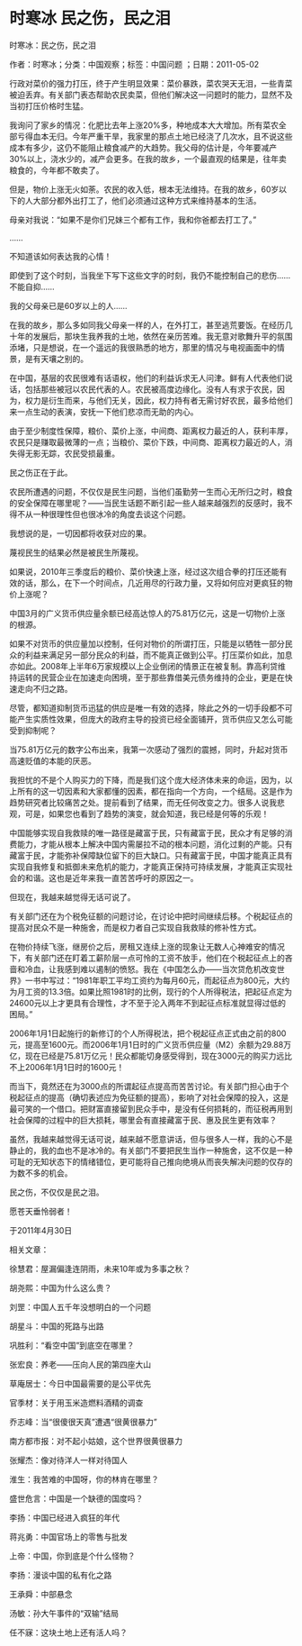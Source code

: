# 时寒冰  民之伤，民之泪    
    
时寒冰：民之伤，民之泪    
作者：时寒冰；分类：中国观察；标签：中国问题 ；日期：2011-05-02    
行政对菜价的强力打压，终于产生明显效果：菜价暴跌，菜农哭天无泪，一些青菜被迫丢弃。有关部门表态帮助农民卖菜，但他们解决这一问题时的能力，显然不及当初打压价格时生猛。    
我询问了家乡的情况：化肥比去年上涨20%多，种地成本大大增加。所有菜农全部亏得血本无归。今年严重干旱，我家里的那点土地已经浇了几次水，且不说这些成本有多少，这仍不能阻止粮食减产的大趋势。我父母的估计是，今年要减产30%以上，浇水少的，减产会更多。在我的故乡，一个最直观的结果是，往年卖粮食的，今年都不敢卖了。    
但是，物价上涨无火如荼。农民的收入低，根本无法维持。在我的故乡，60岁以下的人大部分都外出打工了，他们必须通过这种方式来维持基本的生活。    
母亲对我说：“如果不是你们兄妹三个都有工作，我和你爸都去打工了。”    
……    
不知道该如何表达我的心情！    
即使到了这个时刻，当我坐下写下这些文字的时刻，我仍不能控制自己的悲伤……不能自抑……    
我的父母亲已是60岁以上的人……    
在我的故乡，那么多如同我父母亲一样的人，在外打工，甚至逃荒要饭。在经历几十年的发展后，那块生我养我的土地，依然在亲历苦难。我无意对歌舞升平的氛围添堵，只是想说，在一个遥远的我很熟悉的地方，那里的情况与电视画面中的情景，是有天壤之别的。    
在中国，基层的农民很难有话语权，他们的利益诉求无人问津。鲜有人代表他们说话，包括那些被冠以农民代表的人。农民被高度边缘化。没有人有求于农民，因为，权力是衍生而来，与他们无关，因此，权力持有者无需讨好农民，最多给他们来一点生动的表演，安抚一下他们悲凉而无助的内心。    
由于至少制度性保障，粮价、菜价上涨，中间商、距离权力最近的人，获利丰厚，农民只是赚取最微薄的一点；当粮价、菜价下跌，中间商、距离权力最近的人，消失得无影无踪，农民受损最重。    
民之伤正在于此。    
农民所遭遇的问题，不仅仅是民生问题，当他们虽勤劳一生而心无所归之时，粮食的安全保障在哪里呢？——当民生话题不断引起一些人越来越强烈的反感时，我不得不从一种很理性但也很冰冷的角度去谈这个问题。    
我想说的是，一切因都将收获对应的果。    
蔑视民生的结果必然是被民生所蔑视。    
如果说，2010年三季度后的粮价、菜价快速上涨，经过这次组合拳的打压还能有效的话，那么，在下一个时间点，几近用尽的行政力量，又将如何应对更疯狂的物价上涨呢？    
中国3月的广义货币供应量余额已经高达惊人的75.81万亿元，这是一切物价上涨的根源。    
如果不对货币的供应量加以控制，任何对物价的所谓打压，只能是以牺牲一部分民众的利益来满足另一部分民众的利益，而不能真正做到公平。打压菜价如此，加息亦如此。2008年上半年6万家规模以上企业倒闭的情景正在被复制。靠高利贷维持运转的民营企业在加速走向困境，至于那些靠借美元债务维持的企业，更是在快速走向不归之路。    
尽管，都知道抑制货币迅猛的供应是唯一有效的选择，除此之外的一切手段都不可能产生实质性效果，但庞大的政府主导的投资已经全面铺开，货币供应又怎么可能受到抑制呢？    
当75.81万亿元的数字公布出来，我第一次感动了强烈的震撼，同时，升起对货币高速贬值的本能的厌恶。    
我担忧的不是个人购买力的下降，而是我们这个庞大经济体未来的命运，因为，以上所有的这一切因素和大家都懂的因素，都在指向一个方向，一个结局。这是作为趋势研究者比较痛苦之处。提前看到了结果，而无任何改变之力。很多人说我悲观，可是，如果您也看到了趋势的演变，就会知道，我已经是何等的乐观！    
中国能够实现自我救赎的唯一路径是藏富于民，只有藏富于民，民众才有足够的消费能力，才能从根本上解决中国内需屡拉不动的根本问题，消化过剩的产能。只有藏富于民，才能弥补保障缺位留下的巨大缺口。只有藏富于民，中国才能真正具有实现自我修复和抵御未来危机的能力，才能真正保持可持续发展，才能真正实现社会的和谐。这也是近年来我一直苦苦呼吁的原因之一。    
但现在，我越来越觉得无话可说了。    
有关部门还在为个税免征额的问题讨论，在讨论中把时间继续后移。个税起征点的提高对民众不是一种施舍，而是权力者自己实现自我救赎的修补性方式。    
在物价持续飞涨，继房价之后，房租又连续上涨的现象让无数人心神难安的情况下，有关部门还在盯着工薪阶层一点可怜的工资不放手，他们在个税起征点上的吝啬和冷血，让我感到难以遏制的愤怒。我在《中国怎么办——当次贷危机改变世界》一书中写过：“1981年职工平均工资约为每月60元，而起征点为800元，大约为月工资的13.3倍。如果比照1981时的比例，现行的个人所得税法，把起征点定为24600元以上才更具有合理性，才不至于沦入两年不到起征点标准就显得过低的困局。”    
2006年1月1日起施行的新修订的个人所得税法，把个税起征点正式由之前的800元，提高至1600元。而2006年1月1日时的广义货币供应量（M2）余额为29.88万亿，现在已经是75.81万亿元！民众都能切身感受得到，现在3000元的购买力远比不上2006年1月1日时的1600元！    
而当下，竟然还在为3000点的所谓起征点提高而苦苦讨论。有关部门担心由于个税起征点的提高（确切表述应为免征额的提高），影响了对社会保障的投入，这是最可笑的一个借口。把财富直接留到民众手中，是没有任何损耗的，而征税再用到社会保障的过程中的巨大损耗，哪里会有直接藏富于民、惠及民生更有效率？    
虽然，我越来越觉得无话可说，越来越不愿意讲话，但与很多人一样，我的心不是静止的，我的血也不是冰冷的。有关部门不要把民生当作一种施舍，这不仅是一种可耻的无知状态下的情绪错位，更可能将自己推向绝境从而丧失解决问题的仅存的为数不多的机会。    
民之伤，不仅仅是民之泪。    
愿苍天垂怜弱者！    
于2011年4月30日    
    
相关文章：    
徐慧君：屋漏偏逢连阴雨，未来10年或为多事之秋？    
胡尧熙：中国为什么这么贵？    
刘罡：中国人五千年没想明白的一个问题    
胡星斗：中国的死路与出路    
巩胜利：“看空中国”到底空在哪里？    
张宏良：养老——压向人民的第四座大山    
草庵居士：今日中国最需要的是公平优先    
官季材：关于用玉米造燃料酒精的调查    
乔志峰：当“很傻很天真”遭遇“很黄很暴力”    
南方都市报：对不起小姑娘，这个世界很黄很暴力    
张耀杰：像对待洋人一样对待国人    
淮生：我苦难的中国呀，你的林肯在哪里？    
盛世危言：中国是一个缺德的国度吗？    
李扬：中国已经进入疯狂的年代    
蒋兆勇：中国官场上的零售与批发    
上帝：中国，你到底是个什么怪物？    
李扬：漫谈中国的私有化之路    
王承舜：中部悬念    
汤敏：孙大午事件的“双输”结局    
任不寐：这块土地上还有活人吗？